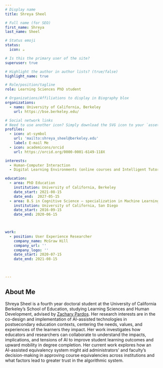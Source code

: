 ```yaml
---
# Display name
title: Shreya Sheel

# Full name (for SEO)
first_name: Shreya
last_name: Sheel

# Status emoji
status:
  icon: ☕️

# Is this the primary user of the site?
superuser: true

# Highlight the author in author lists? (true/false)
highlight_name: true

# Role/position/tagline
role: Learning Sciences PhD student

# Organizations/Affiliations to display in Biography blox
organizations:
  - name: University of California, Berkeley
    url: https://bse.berkeley.edu/

# Social network links
# Need to use another icon? Simply download the SVG icon to your `assets/media/icons/` folder.
profiles:
  - icon: at-symbol
    url: 'mailto:shreya_sheel@berkeley.edu'
    label: E-mail Me
  - icon: academicons/orcid
    url: https://orcid.org/0000-0001-6149-118X

interests:
  - Human-Computer Interaction
  - Digital Learning Environments (online courses and Intelligent Tutoring Systems)

education:
  - area: PhD Education
    institution: University of California, Berkeley
    date_start: 2021-08-15
    date_end:  2027-05-15
  - area: B.S in Cognitive Science – specialization in Machine Learning and Neural Computation
    institution: University of California, San Diego
    date_start: 2016-09-15
    date_end: 2020-06-15


 
work:
  - position: User Experience Researcher
    company_name: McGraw Hill
    company_url: ''
    company_logo: ''
    date_start: 2020-07-15
    date_end: 2021-08-15
   
 

---
```


## About Me

Shreya Sheel is a fourth year doctoral student at the University of California Berkeley’s School of Education, studying Learning Sciences and Human Development, advised by <a href="https://bse.berkeley.edu/zachary-pardos">Zachary Pardos</a>. Her research interests are in the co-design and implementation of AI-assisted technologies in postsecondary education contexts, centering the needs, values, and experiences of the learners they impact. Her work investigates how educators and researchers can collaborate to understand the impacts, implications, and tensions of AI to improve student learning outcomes and upward mobility in degree completion. Her current work explores how an AI-assisted equivalency system might aid administrators' and faculty’s decision-making in approving course equivalencies across institutions and what factors lead to greater trust in the algorithmic system.

